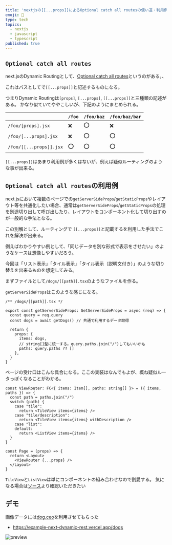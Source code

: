 ```yaml
---
title: 'nextjsの[[...props]]によるOptional catch all routesの使い道・利用例'
emoji: 📡
type: tech
topics:
  - nextjs
  - javascript
  - typescript
published: true
---
```



## `Optional catch all routes`

next.jsのDynamic Routingとして、[Optional catch all routes](https://nextjs.org/docs/routing/dynamic-routes#optional-catch-all-routes)というのがある。、

これはパスとしてで`[[...props]]`と記述するものになる。

つまりDynamic Routingは`[props]`, `[...props]`, `[[...props]]`と三種類の記述がある。
かなり似ていてややこしいが、下記のようにまとめられる。

|                        | `/foo` | `/foo/baz` | `/foo/baz/bar` |
|------------------------|--------|------------|----------------|
|`/foo/[props].jsx`      |   ❌   |     ⭕️      |      ❌        |
|`/foo/[...props].jsx`   |   ❌   |     ⭕️      |      ⭕️        |
|`/foo/[[...props]].jsx` |   ⭕️   |     ⭕️      |      ⭕️        |

`[[...props]]`はあまり利用例が多くはないが、例えば疑似ルーティングのような事が出来る。

## `Optional catch all routes`の利用例

next.jsにおいて複数のページでの`getServerSideProps`/`getStaticProps`やレイアウト等を共通化したい場合、通常は`getServerSideProps`/`getStaticProps`の処理を別途切り出して呼び出したり、レイアウトをコンポーネント化して切り出すのが一般的な手法となる。

この別解として、ルーティングで `[[...props]]`と記載するを利用した手法でこれを解決が出来る。

例えばわかりやすい例として、「同じデータを別な形式で表示をさせたい」のようなケースは想像しやすいだろう。

今回は「リスト表示」「タイル表示」「タイル表示（説明文付き）」のような切り替えを出来るものを想定してみる。

まずファイルとして`/dogs/[[path]].tsx`のようなファイルを作る。

`getServerSideProps`はこのような感じになる。

```tsx
/** /dogs/[[path]].tsx */

export const getServerSideProps: GetServerSideProps = async (req) => {
  const query = req.query
  const dogs = await getDogs() // 共通で利用するデータ取得

  return {
    props: {
      items: dogs,
      // string[]型に統一する。query.paths.join("/")してもいいかも
      paths: query.paths ?? [] 
    },
  }
}

```

ページの受け口はこんな具合になる。ここの実装はなんでもよが、概ね疑似ルータっぽくなることがわかる。

```tsx
const ViewRouter: FC<{ items: Item[], paths: string[] }> = ({ items, paths }) => {
  const path = paths.join("/")
  switch (path) {
    case "tile":
      return <TileView items={items} />
    case "tile/description":
      return <TileView items={items} withDescription />
    case "list":
    default:
      return <ListView items={items} />
  }
}

const Page = (props) => {
  return <Layout>
    <ViewRouter {...props} />
  </Layout>
}

```

`TileView`と`ListView`は単にコンポーネントの組み合わせなので割愛する。
気になる場合は[ソース](https://github.com/terrierscript/example-next-dynamic-rest/blob/main/src/pages/dogs/%5B%5B...paths%5D%5D.tsx)より確認いただきたい

## デモ

画像データには[dog.ceo](https://dog.ceo)を利用させてもらった

* https://example-next-dynamic-rest.vercel.app/dogs

![preview](https://user-images.githubusercontent.com/13282103/116550773-20484c00-a932-11eb-9017-f91afa5b562c.gif)

